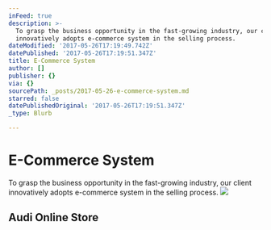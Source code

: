 ```yaml
---
inFeed: true
description: >-
  To grasp the business opportunity in the fast-growing industry, our client
  innovatively adopts e-commerce system in the selling process.
dateModified: '2017-05-26T17:19:49.742Z'
datePublished: '2017-05-26T17:19:51.347Z'
title: E-Commerce System
author: []
publisher: {}
via: {}
sourcePath: _posts/2017-05-26-e-commerce-system.md
starred: false
datePublishedOriginal: '2017-05-26T17:19:51.347Z'
_type: Blurb

---
```

# E-Commerce System

To grasp the business opportunity in the fast-growing industry, our client innovatively adopts e-commerce system in the selling process.
![](https://the-grid-user-content.s3-us-west-2.amazonaws.com/009e283d-5454-4c94-bffb-87045306d158.jpg)

<article style=""><h1>Audi Online Store</h1></article>